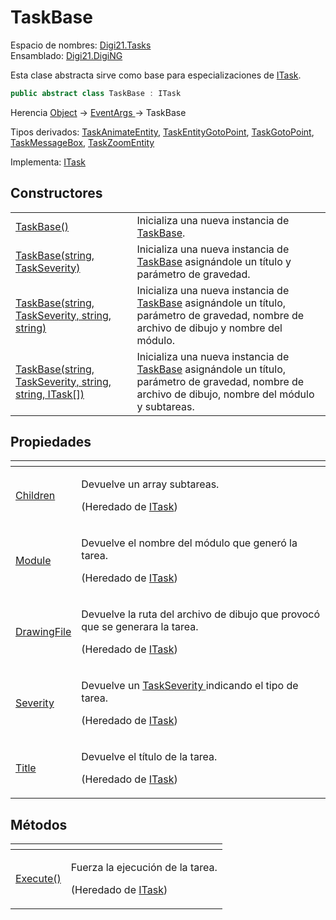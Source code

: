 # TaskBase

Espacio de nombres: [Digi21.Tasks](../)  
Ensamblado: [Digi21.DigiNG](../../)

Esta clase abstracta sirve como base para especializaciones de [ITask](../itask/).

```csharp
public abstract class TaskBase : ITask
```

Herencia [Object](https://docs.microsoft.com/en-us/dotnet/api/system.object?view=net-5.0) → [EventArgs ](https://docs.microsoft.com/en-us/dotnet/api/system.eventargs?view=net-5.0)→ TaskBase

Tipos derivados: [TaskAnimateEntity](../../../digi21.diging.plugin/digi21.diging.plugin.taskpanel/taskanimateentity.md), [TaskEntityGotoPoint](../../../digi21.diging.plugin/digi21.diging.plugin.taskpanel/taskentitygotopoint.md), [TaskGotoPoint](../../../digi21.diging.plugin/digi21.diging.plugin.taskpanel/taskgotopoint.md), [TaskMessageBox](../../../digi21.diging.plugin/digi21.diging.plugin.taskpanel/taskmessagebox.md), [TaskZoomEntity](../../../digi21.diging.plugin/digi21.diging.plugin.taskpanel/taskzoomentity.md)

Implementa: [ITask](../itask/)

## Constructores

|  |  |
| :--- | :--- |
| [TaskBase\(\)](constructores.md#taskbase) | Inicializa una nueva instancia de [TaskBase](./). |
| [TaskBase\(string, TaskSeverity\)](constructores.md#taskbase-string-taskseverity) | Inicializa una nueva instancia de [TaskBase](./) asignándole un título y parámetro de gravedad. |
| [TaskBase\(string, TaskSeverity, string, string\)](constructores.md#taskbase-string-taskseverity-string-string) | Inicializa una nueva instancia de [TaskBase](./) asignándole un título, parámetro de gravedad, nombre de archivo de dibujo y nombre del módulo. |
| [TaskBase\(string, TaskSeverity, string, string, ITask\[\]\)](constructores.md#taskbase-string-taskseverity-string-string-itask) | Inicializa una nueva instancia de [TaskBase](./) asignándole un título, parámetro de gravedad, nombre de archivo de dibujo, nombre del módulo y subtareas. |

## Propiedades

<table>
  <thead>
    <tr>
      <th style="text-align:left"></th>
      <th style="text-align:left"></th>
    </tr>
  </thead>
  <tbody>
    <tr>
      <td style="text-align:left"><a href="../itask/propiedades/childs.md">Children</a>
      </td>
      <td style="text-align:left">
        <p>Devuelve un array subtareas.</p>
        <p>(Heredado de <a href="../itask/">ITask</a>)</p>
      </td>
    </tr>
    <tr>
      <td style="text-align:left"><a href="../itask/propiedades/module.md">Module</a>
      </td>
      <td style="text-align:left">
        <p>Devuelve el nombre del m&#xF3;dulo que gener&#xF3; la tarea.</p>
        <p>(Heredado de <a href="../itask/">ITask</a>)</p>
      </td>
    </tr>
    <tr>
      <td style="text-align:left"><a href="../itask/propiedades/drawingfile.md">DrawingFile</a>
      </td>
      <td style="text-align:left">
        <p>Devuelve la ruta del archivo de dibujo que provoc&#xF3; que se generara
          la tarea.</p>
        <p>(Heredado de <a href="../itask/">ITask</a>)</p>
      </td>
    </tr>
    <tr>
      <td style="text-align:left"><a href="../itask/propiedades/severity.md">Severity</a>
      </td>
      <td style="text-align:left">
        <p>Devuelve un <a href="../taskseverity.md">TaskSeverity </a>indicando el
          tipo de tarea.</p>
        <p>(Heredado de <a href="../itask/">ITask</a>)</p>
      </td>
    </tr>
    <tr>
      <td style="text-align:left"><a href="../itask/propiedades/title.md">Title</a>
      </td>
      <td style="text-align:left">
        <p>Devuelve el t&#xED;tulo de la tarea.</p>
        <p>(Heredado de <a href="../itask/">ITask</a>)</p>
      </td>
    </tr>
  </tbody>
</table>

## Métodos

<table>
  <thead>
    <tr>
      <th style="text-align:left"></th>
      <th style="text-align:left"></th>
    </tr>
  </thead>
  <tbody>
    <tr>
      <td style="text-align:left"><a href="../itask/metodos/execute.md">Execute()</a>
      </td>
      <td style="text-align:left">
        <p>Fuerza la ejecuci&#xF3;n de la tarea.</p>
        <p>(Heredado de <a href="../itask/">ITask</a>)</p>
      </td>
    </tr>
  </tbody>
</table>

